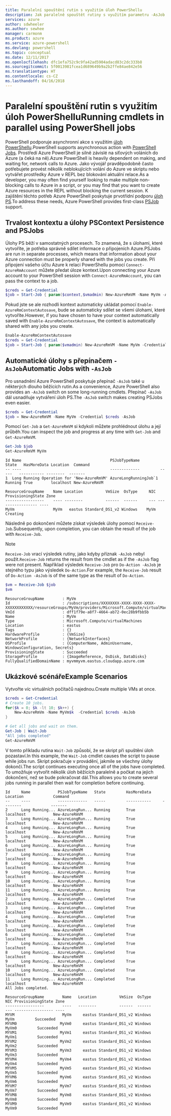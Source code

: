 ```yaml
---
title: Paralelní spouštění rutin s využitím úloh PowerShellu
description: Jak paralelně spouštět rutiny s využitím parametru -AsJob
services: azure
author: sdwheeler
ms.author: sewhee
manager: carmonm
ms.product: azure
ms.service: azure-powershell
ms.devlang: powershell
ms.topic: conceptual
ms.date: 12/11/2017
ms.openlocfilehash: dfc1efa752c9c9fa42ad5904adacd83c2dc333b8
ms.sourcegitcommit: 5f0013981fcea1d689649b9a2b2ffe84ae842e56
ms.translationtype: HT
ms.contentlocale: cs-CZ
ms.lasthandoff: 04/16/2018
---
```

# <a name="running-cmdlets-in-parallel-using-powershell-jobs"></a><span data-ttu-id="07d88-103">Paralelní spouštění rutin s využitím úloh PowerShellu</span><span class="sxs-lookup"><span data-stu-id="07d88-103">Running cmdlets in parallel using PowerShell jobs</span></span>

<span data-ttu-id="07d88-104">PowerShell podporuje asynchronní akce s využitím [úloh PowerShellu](/powershell/module/microsoft.powershell.core/about/about_jobs).</span><span class="sxs-lookup"><span data-stu-id="07d88-104">PowerShell supports asynchronous action with [PowerShell Jobs](/powershell/module/microsoft.powershell.core/about/about_jobs).</span></span>
<span data-ttu-id="07d88-105">Prostředí Azure PowerShell je silně závislé na síťových voláních do Azure (a čeká na ně).</span><span class="sxs-lookup"><span data-stu-id="07d88-105">Azure PowerShell is heavily dependent on making, and waiting for, network calls to Azure.</span></span> <span data-ttu-id="07d88-106">Jako vývojář pravděpodobně často potřebujete provést několik neblokujících volání do Azure ve skriptu nebo vytvářet prostředky Azure v REPL bez blokování aktuální relace.</span><span class="sxs-lookup"><span data-stu-id="07d88-106">As a developer, you may often find yourself looking to make multiple non-blocking calls to Azure in a script, or you may find that you want to create Azure resources in the REPL without blocking the current session.</span></span> <span data-ttu-id="07d88-107">K zajištění těchto potřeb Azure PowerShell poskytuje prvotřídní podporu [úloh PS](/powershell/module/microsoft.powershell.core/about/about_jobs).</span><span class="sxs-lookup"><span data-stu-id="07d88-107">To address these needs, Azure PowerShell provides first-class [PSJob](/powershell/module/microsoft.powershell.core/about/about_jobs) support.</span></span>

## <a name="context-persistence-and-psjobs"></a><span data-ttu-id="07d88-108">Trvalost kontextu a úlohy PS</span><span class="sxs-lookup"><span data-stu-id="07d88-108">Context Persistence and PSJobs</span></span>

<span data-ttu-id="07d88-109">Úlohy PS běží v samostatných procesech. To znamená, že s úlohami, které vytvoříte, je potřeba správně sdílet informace o připojeních Azure.</span><span class="sxs-lookup"><span data-stu-id="07d88-109">PSJobs are run in separate processes, which means that information about your Azure connection must be properly shared with the jobs you create.</span></span> <span data-ttu-id="07d88-110">Při připojení vašeho účtu Azure k relaci PowerShellu pomocí `Connect-AzureRmAccount` můžete předat úloze kontext.</span><span class="sxs-lookup"><span data-stu-id="07d88-110">Upon connecting your Azure account to your PowerShell session with `Connect-AzureRmAccount`, you can pass the context to a job.</span></span>

```powershell
$creds = Get-Credential
$job = Start-Job { param($context,$vmadmin) New-AzureRmVM -Name MyVm -AzureRmContext $context -Credential $vmadmin} -Arguments (Get-AzureRmContext),$creds
```

<span data-ttu-id="07d88-111">Pokud jste se ale rozhodli kontext automaticky ukládat pomocí `Enable-AzureRmContextAutosave`, bude se automaticky sdílet se všemi úlohami, které vytvoříte.</span><span class="sxs-lookup"><span data-stu-id="07d88-111">However, if you have chosen to have your context automatically saved with `Enable-AzureRmContextAutosave`, the context is automatically shared with any jobs you create.</span></span>

```powershell
Enable-AzureRmContextAutosave
$creds = Get-Credential
$job = Start-Job { param($vmadmin) New-AzureRmVM -Name MyVm -Credential $vmadmin} -Arguments $creds
```

## <a name="automatic-jobs-with--asjob"></a><span data-ttu-id="07d88-112">Automatické úlohy s přepínačem `-AsJob`</span><span class="sxs-lookup"><span data-stu-id="07d88-112">Automatic Jobs with `-AsJob`</span></span>

<span data-ttu-id="07d88-113">Pro usnadnění Azure PowerShell poskytuje přepínač `-AsJob` také u některých dlouho běžících rutin.</span><span class="sxs-lookup"><span data-stu-id="07d88-113">As a convenience, Azure PowerShell also provides an `-AsJob` switch on some long-running cmdlets.</span></span>
<span data-ttu-id="07d88-114">Přepínač `-AsJob` dál usnadňuje vytváření úloh PS.</span><span class="sxs-lookup"><span data-stu-id="07d88-114">The `-AsJob` switch makes creating PSJobs even easier.</span></span>

```powershell
$creds = Get-Credential
$job = New-AzureRmVM -Name MyVm -Credential $creds -AsJob
```

<span data-ttu-id="07d88-115">Pomocí `Get-Job` a `Get-AzureRmVM` si kdykoli můžete prohlédnout úlohu a její průběh.</span><span class="sxs-lookup"><span data-stu-id="07d88-115">You can inspect the job and progress at any time with `Get-Job` and `Get-AzureRmVM`.</span></span>

```powershell
Get-Job $job
Get-AzureRmVM MyVm
```

```Output
Id Name                                       PSJobTypeName         State   HasMoreData Location  Command
-- ----                                       -------------         -----   ----------- --------  -------
1  Long Running Operation for 'New-AzureRmVM' AzureLongRunningJob`1 Running True        localhost New-AzureRmVM

ResourceGroupName    Name Location          VmSize  OsType     NIC ProvisioningState Zone
-----------------    ---- --------          ------  ------     --- ----------------- ----
MyVm                 MyVm   eastus Standard_DS1_v2 Windows    MyVm          Creating
```

<span data-ttu-id="07d88-116">Následně po dokončení můžete získat výsledek úlohy pomocí `Receive-Job`.</span><span class="sxs-lookup"><span data-stu-id="07d88-116">Subsequently, upon completion, you can obtain the result of the job with `Receive-Job`.</span></span>

> [!NOTE]
> <span data-ttu-id="07d88-117">`Receive-Job` vrací výsledek rutiny, jako kdyby příznak `-AsJob` nebyl použit.</span><span class="sxs-lookup"><span data-stu-id="07d88-117">`Receive-Job` returns the result from the cmdlet as if the `-AsJob` flag were not present.</span></span>
> <span data-ttu-id="07d88-118">Například výsledek `Receive-Job` pro `Do-Action -AsJob` je stejného typu jako výsledek `Do-Action`.</span><span class="sxs-lookup"><span data-stu-id="07d88-118">For example, the `Receive-Job` result of `Do-Action -AsJob` is of the same type as the result of `Do-Action`.</span></span>

```powershell
$vm = Receive-Job $job
$vm
```

```Output
ResourceGroupName        : MyVm
Id                       : /subscriptions/XXXXXXXX-XXXX-XXXX-XXXX-XXXXXXXXXXXX/resourceGroups/MyVm/providers/Microsoft.Compute/virtualMachines/MyVm
VmId                     : dff1f79e-a8f7-4664-ab72-0ec28b9fbb5b
Name                     : MyVm
Type                     : Microsoft.Compute/virtualMachines
Location                 : eastus
Tags                     : {}
HardwareProfile          : {VmSize}
NetworkProfile           : {NetworkInterfaces}
OSProfile                : {ComputerName, AdminUsername, WindowsConfiguration, Secrets}
ProvisioningState        : Succeeded
StorageProfile           : {ImageReference, OsDisk, DataDisks}
FullyQualifiedDomainName : myvmmyvm.eastus.cloudapp.azure.com
```

## <a name="example-scenarios"></a><span data-ttu-id="07d88-119">Ukázkové scénáře</span><span class="sxs-lookup"><span data-stu-id="07d88-119">Example Scenarios</span></span>

<span data-ttu-id="07d88-120">Vytvořte víc virtuálních počítačů najednou.</span><span class="sxs-lookup"><span data-stu-id="07d88-120">Create multiple VMs at once.</span></span>

```powershell
$creds = Get-Credential
# Create 10 jobs.
for($k = 0; $k -lt 10; $k++) {
    New-AzureRmVm -Name MyVm$k  -Credential $creds -AsJob
}

# Get all jobs and wait on them.
Get-Job | Wait-Job
"All jobs completed"
Get-AzureRmVM
```

<span data-ttu-id="07d88-121">V tomto příkladu rutina `Wait-Job` způsobí, že se skript při spuštění úloh pozastaví.</span><span class="sxs-lookup"><span data-stu-id="07d88-121">In this example, the `Wait-Job` cmdlet causes the script to pause while jobs run.</span></span> <span data-ttu-id="07d88-122">Skript pokračuje v provádění, jakmile se všechny úlohy dokončí.</span><span class="sxs-lookup"><span data-stu-id="07d88-122">The script continues executing once all of the jobs have completed.</span></span> <span data-ttu-id="07d88-123">To umožňuje vytvořit několik úloh běžících paralelně a počkat na jejich dokončení, než se bude pokračovat dál.</span><span class="sxs-lookup"><span data-stu-id="07d88-123">This allows you to create several jobs running in parallel then wait for completion before continuing.</span></span>

```Output
Id     Name            PSJobTypeName   State         HasMoreData     Location             Command
--     ----            -------------   -----         -----------     --------             -------
2      Long Running... AzureLongRun... Running       True            localhost            New-AzureRmVM
3      Long Running... AzureLongRun... Running       True            localhost            New-AzureRmVM
4      Long Running... AzureLongRun... Running       True            localhost            New-AzureRmVM
5      Long Running... AzureLongRun... Running       True            localhost            New-AzureRmVM
6      Long Running... AzureLongRun... Running       True            localhost            New-AzureRmVM
7      Long Running... AzureLongRun... Running       True            localhost            New-AzureRmVM
8      Long Running... AzureLongRun... Running       True            localhost            New-AzureRmVM
9      Long Running... AzureLongRun... Running       True            localhost            New-AzureRmVM
10     Long Running... AzureLongRun... Running       True            localhost            New-AzureRmVM
11     Long Running... AzureLongRun... Running       True            localhost            New-AzureRmVM
2      Long Running... AzureLongRun... Completed     True            localhost            New-AzureRmVM
3      Long Running... AzureLongRun... Completed     True            localhost            New-AzureRmVM
4      Long Running... AzureLongRun... Completed     True            localhost            New-AzureRmVM
5      Long Running... AzureLongRun... Completed     True            localhost            New-AzureRmVM
6      Long Running... AzureLongRun... Completed     True            localhost            New-AzureRmVM
7      Long Running... AzureLongRun... Completed     True            localhost            New-AzureRmVM
8      Long Running... AzureLongRun... Completed     True            localhost            New-AzureRmVM
9      Long Running... AzureLongRun... Completed     True            localhost            New-AzureRmVM
10     Long Running... AzureLongRun... Completed     True            localhost            New-AzureRmVM
11     Long Running... AzureLongRun... Completed     True            localhost            New-AzureRmVM
All Jobs completed.

ResourceGroupName        Name   Location          VmSize  OsType           NIC ProvisioningState Zone
-----------------        ----   --------          ------  ------           --- ----------------- ----
MYVM                     MyVm     eastus Standard_DS1_v2 Windows          MyVm         Succeeded
MYVM0                   MyVm0     eastus Standard_DS1_v2 Windows         MyVm0         Succeeded
MYVM1                   MyVm1     eastus Standard_DS1_v2 Windows         MyVm1         Succeeded
MYVM2                   MyVm2     eastus Standard_DS1_v2 Windows         MyVm2         Succeeded
MYVM3                   MyVm3     eastus Standard_DS1_v2 Windows         MyVm3         Succeeded
MYVM4                   MyVm4     eastus Standard_DS1_v2 Windows         MyVm4         Succeeded
MYVM5                   MyVm5     eastus Standard_DS1_v2 Windows         MyVm5         Succeeded
MYVM6                   MyVm6     eastus Standard_DS1_v2 Windows         MyVm6         Succeeded
MYVM7                   MyVm7     eastus Standard_DS1_v2 Windows         MyVm7         Succeeded
MYVM8                   MyVm8     eastus Standard_DS1_v2 Windows         MyVm8         Succeeded
MYVM9                   MyVm9     eastus Standard_DS1_v2 Windows         MyVm9         Succeeded
```
